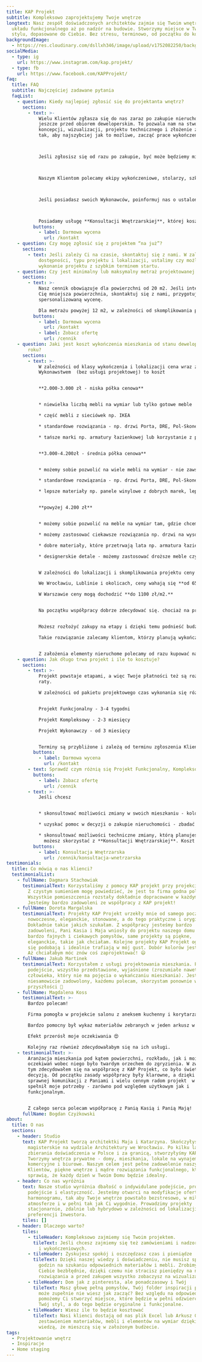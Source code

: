 ```yaml
---
title: KAP Projekt
subtitle: Kompleksowo zaprojektujemy Twoje wnętrze
longtext: Nasz zespół doświadczonych architektów zajmie się Twoim wnętrzem od
  układu funkcjonalnego aż po nadzór na budowie. Stworzymy miejsce w Twoim
  stylu, dopasowane do Ciebie. Bez stresu, terminowo, od początku do końca.
backgroundImage:
  - https://res.cloudinary.com/dsllxh346/image/upload/v1752082250/background-image_gdsmg1.jpg
socialMedia:
  - type: ig
    url: https://www.instagram.com/kap.projekt/
  - type: fb
    url: https://www.facebook.com/KAPProjekt/
faq:
  title: FAQ
  subtitle: Najczęściej zadawane pytania
  faqList:
    - question: Kiedy najlepiej zgłosić się do projektanta wnętrz?
      sections:
        - text: >-
            Wielu Klientów zgłasza się do nas zaraz po zakupie nieruchomości,
            jeszcze przed obiorem deweloperskim. To pozwala nam na stworzenie
            koncepcji, wizualizacji, projektu technicznego i złożenie zamówień
            tak, aby najszybciej jak to możliwe, zacząć prace wykończeniowe.



            Jeśli zgłosisz się od razu po zakupie, być może będziemy mieć możliwość wprowadzenia zmian lokatorskich (w przypadku inwestycji deweloperskich), co znacznie przyspieszy pracę ekipie wykończeniowej i jest korzystne finansowo.



            Naszym Klientom polecamy ekipy wykończeniowe, stolarzy, szklarzy i sklepy z wyposażeniem wnętrz. Skorzystanie z naszego polecania nie jest oczywiście obligatoryjne.



            Jeśli posiadasz swoich Wykonawców, poinformuj nas o ustalonym terminie.Zalecamy ustalenie harmonogramu prac projektowych przed zarezerwowaniem ternimu u Wykonawców.



            Posiadamy usługę **Konsultacji Wnętrzarskiej**, której koszt odejmowany jest od Projektu, przy nawiązaniu współpracy. Z takiej konsultacji możesz skorzystać jeszcze przed zakupem. Wspólnie przeanalizujemy potencjał mieszkań czy domów, które oglądasz, stworzymy wstępny układ funkcjonalny i sprawdzimy istotne kwestie techniczne.
          buttons:
            - label: Darmowa wycena
              url: /kontakt
    - question: Czy mogę zgłosić się z projektem “na już”?
      sections:
        - text: Jeśli zależy Ci na czasie, skontaktuj się z nami. W zależności od obecnej
            dostępności, typu projektu i lokalizacji, ustalimy czy możliwe jest
            wykonanie projektu z szybkim terminem startu.
    - question: Czy jest minimalny lub maksymalny metraż projektowanej powierzchni?
      sections:
        - text: >-
            Nasz cennik obowiązuje dla powierzchni od 20 m2. Jeśli interesuje
            Cię mniejsza powierzchnia, skontaktuj się z nami, przygotujemy
            spersonalizowaną wycenę.

            Dla metrażu powyżej 12 m2, w zależności od skomplikowania projektu przewidujemy zniżki.
          buttons:
            - label: Darmowa wycena
              url: /kontakt
            - label: Zobacz ofertę
              url: /cennik
    - question: Jaki jest koszt wykończenia mieszkania od stanu deweloperskiego w 2025
        roku?
      sections:
        - text: >-
            W zależności od klasy wykończenia i lokalizacji cena wraz z
            Wykonawstwem  (bez usługi projektowej) to koszt


            **2.000-3.000 zł - niska półka cenowa**


            * niewielka liczbą mebli na wymiar lub tylko gotowe meble

            * część mebli z sieciówek np. IKEA

            * standardowe rozwiązania - np. drzwi Porta, DRE, Pol-Skone o standardowej wysokości

            * tańsze marki np. armatury łazienkowej lub korzystanie z promocji np. przy wyborze płytek


            **3.000-4.200zł - średnia półka cenowa**


            * możemy sobie pozwolić na wiele mebli na wymiar - nie zawsze wszystkie

            * standardowe rozwiązania - np. drzwi Porta, DRE, Pol-Skone z możliwością modyfikacji np. podwyższone, z lustrem

            * lepsze materiały np. panele winylowe z dobrych marek, lepsza armatura łazienkowe, duży wybór płytek, część kamieni, konglomeratów i spieków na blaty zmieści się w budżecie (ale nie wszystkie)


            **powyżej 4.200 zł**


            * możemy sobie pozwolić na meble na wymiar tam, gdzie chcemy

            * możemy zastosować ciekawsze rozwiązania np. drzwi na wysokość pomieszczenia, płytki wielkoformatowe

            * dobre materiały, które przetrwają lata np. armatura łazienkowe, kamienne blaty z wybranego kamienia, konglomeratu czy spieku, drewniane podłogi

            * designerskie detale - możemy zastosować droższe meble czy oświetlenie najwyższej jakości w tym modele od światowej klasy projektantów, które zachwycą każdego


            W zależności do lokalizacji i skomplikowania projektu ceny Wykonawców mogą się różnić, co wpływa na finalną cenę wykończenia. Przyjmujemy średnią ceną **ok 800 zł/m2.**\

            We Wrocławiu, Lublinie i okolicach, ceny wahają się **od 650 zł do 850 zł/m2.**\

            W Warszawie ceny mogą dochodzić **do 1100 zł/m2.**


            Na początku współpracy dobrze zdecydować się. chociaż na przybliżony budżet. Takie rozwiązanie sprawia, że projekt od początku powstaje z myślą o realnym sfinalizowaniu w takiej formie, jaką zobaczysz na rysunkach i wizualizacjach.


            Możesz rozłożyć zakupy na etapy i dzięki temu podnieść budżet bez rezygnacji np. z wymarzonego parkietu drewnianego lub wysokiej klasy bateriach łazienkowych.

            Takie rozwiązanie zalecamy klientom, którzy planują wykończenie na lata, a nie mogą pozwolić sobie na wysoki standard od razu.


            Z założenia elementy nieruchome polecamy od razu kupować najlepsze, a ruchome meble - stoły, krzesła, kanapy, jeśli wykraczają poza budżet kupić tańsze z założeniem wymiany, zabrać z poprzedniego mieszkania lub kupić w kolejnej turze zakupów.
    - question: Jak długo trwa projekt i ile to kosztuje?
      sections:
        - text: >-
            Projekt powstaje etapami, a więc Twoje płatności też są rozłożone na
            raty.

            W zależności od pakietu projektowego czas wykonania się różni.


            Projekt Funkcjonalny - 3-4 tygodni

            Projekt Kompleksowy - 2-3 miesięcy

            Projekt Wykonawczy - od 3 miesięcy


            Terminy są przybliżone i zależą od terminu zgłoszenia Klienta i sprawności w podejmowaniu decyzji. Jeśli zależy Ci na czasie, napisz do nas, na pewno weźmiemy to pod uwagę przy tworzeniu harmonogramu.
          buttons:
            - label: Darmowa wycena
              url: /kontakt
        - text: Sprawdź czym różnią się Projekt Funkcjonalny, Kompleksowy i Wykonawczy.
          buttons:
            - label: Zobacz ofertę
              url: /cennik
        - text: >-
            Jeśli chcesz


            * skonsultować możliwości zmiany w swoich mieszkaniu - kolory, dekoracje, układ pomieszczeń

            * uzyskać pomoc w decyzji o zakupie nieruchomości - zbadać potencjał mieszkania oferowanego na sprzedaż

            * skonsultować możliwości techniczne zmiany, którą planujesz w swoim mieszkaniu od dewelopera\
              możesz skorzystać z **Konsultacji Wnętrzarskiej**. Koszt konsultacji odejmujemy od ceny projektu, jeśli zdecydujesz się na dalszą współpracę korzystając z naszych Pakietów.
          buttons:
            - label: Konsultacja Wnętrzarska
              url: /cennik/konsultacja-wnetrzarska
testimonials:
  title: Co mówią o nas klienci?
  testimonialList:
    - fullName: Dagmara Stachowiak
      testimonialText: Korzystaliśmy z pomocy KAP projekt przy projekcie naszego domu.
        Z czystym sumieniem mogę powiedzieć, że jest to firma godna polecenia!
        Wszystkie pomieszczenia rozstały dokładnie dopracowane w każdym detalu.
        Jesteśmy bardzo zadowoleni ze współpracy z KAP projekt!
    - fullName: Dorota Margalska
      testimonialText: Projekty KAP Projekt urzekły mnie od samego początku. Bardzo
        nowoczesne, eleganckie, stonowane, a do tego praktyczne i oryginalne.
        Dokładnie takie jakich szukałam. Z współpracy jesteśmy bardzo
        zadowoleni, Pani Kasia i Maja wniosły do projektu naszego domu wiele
        bardzo fajnych i ciekawych pomysłów, same projekty są piękne,
        eleganckie, takie jak chciałam. Kolejne projekty KAP Projekt ogromnie mi
        się podobają i idealnie trafiają w mój gust. Dobór kolorów jest cudowny.
        Aż chciałabym móc znów coś zaprojektować! 😃
    - fullName: Jakub Martinek
      testimonialText: Korzystałem z usługi projektowania mieszkania. Profesjonalne
        podejście, wszystko przedstawione, wyjaśnione (zrozumiałe nawet dla
        człowieka, który nie ma pojęcia o wykańczaniu mieszkania). Jestem
        niesamowicie zadowolony, każdemu polecam, skorzystam ponownie w
        przyszłości 🙂
    - fullName: Magdalena Koss
      testimonialText: >-
        Bardzo polecam!

        Firma pomogła w projekcie salonu z aneksem kuchenny i korytarza. Pani Maja i Pani Kasia dzieliły się cennymi wskazówkami, pomogły zaplanować praktyczny projekt funkcjonalny i były uważne na wszystkie nasze potrzeby i preferencje. Udało znaleźć się produkty z lokalnych sklepów, chociaż współpraca była zdalna 😀

        Bardzo pomocny był wykaz materiałów zebranych w jeden arkusz w Excel z linkami do konkretnych produktów, ceną, dokładnie wyliczoną ilością.

        Efekt przerósł moje oczekiwania 😍

        Kolejny raz również zdecydowałabym się na ich usługi.
    - testimonialText: >-
        Aranżacja mieszkania pod kątem powierzchni, rozkładu, jak i moich
        oczekiwań wobec niego było twardym orzechem do zgryzienia. W związku z
        tym zdecydowałem się na współpracę z KAP Projekt, co było świetną
        decyzją. Od początku zasady współpracy były klarowne, a dzięki bardzo
        sprawnej komunikacji z Paniami i wielu cennym radom projekt  w całości
        spełnił moje potrzeby - zarówno pod względem użytkowym jak i
        funkcjonalnym.


        Z całego serca polecam współpracę z Panią Kasią i Panią Mają!
      fullName: Bogdan Czyżkowski
about:
  title: O nas
  sections:
    - header: Studio
      text: KAP Projekt tworzą architektki Maja i Katarzyna. Skończyłyśmy studia
        magisterskie na wydziale Architektury we Wrocławiu. Po kilku latach
        zbierania doświadczenia w Polsce i za granicą, stworzyłyśmy KAP Projekt.
        Tworzymy wnętrza prywatne - domy, mieszkania, lokale na wynajem,
        komercyjne i biurowe. Naszym celem jest pełne zadowolenie naszych
        Klientów, piękne wnętrze i mądre rozwiązania funkcjonalnego, które
        sprawią, że każdy dzień w Twoim Domu będzie idealny.
    - header: Co nas wyróżnia
      text: Nasze studio wyróżnia dbałość o indywidulane podejście, profesjonalne
        podejście i elastyczność. Jesteśmy otwarci na modyfikacje oferty i
        harmonogramu, tak aby Twoje wnętrze powstało bezstresowo, w miłej
        atmosferze i w pełni tak jak Ci wygodnie. Prowadzimy projekty
        stacjonarnie, zdalnie lub hybrydowo w zależności od lokalizacji i
        preferencji Inwestora.
      tiles: []
    - header: Dlaczego warto?
      tiles:
        - tileHeader: Kompleksowo zajmiemy się Twoim projektem.
          tileText: Jeśli chcesz zajmiemy się też zamówieniami i nadzorem ekip budowlanych
            i wykończeniowych.
        - tileHeader: Zyskujesz spokój i oszczędzasz czas i pieniądze
          tileText: Dzięki naszej wiedzy i doświadczeniu, nie musisz spędzać długich
            godzin na szukaniu odpowiednich materiałów i mebli. Zrobimy to za
            Ciebie bezbłędnie, dzięki czemu nie stracisz pieniędzy na nieudane
            rozwiązania a przed zakupem wszystko zobaczysz na wizualizacjach.
        - tileHeader: Dom jak z pinteresta, ale ponadczasowy i Twój
          tileText: Masz głowę pełną pomysłów, Twój folder inspiracji pęka w szwach, a
            może zupełnie nie wiesz jak zacząć? Bez względu na odpowiedz,
            pomożemy Ci stworzyć miejsce, które będzie w pełni odzwierciedlać
            Twój styl, a do tego będzie oryginalne i funkcjonalne.
        - tileHeader: Wiesz ile to będzie kosztować
          tileText: Nasi klienci dostają od nas plik Excel lub Arkusz Google z pełnym
            zestawieniem materiałów, mebli i elementów na wymiar dzięki czemu
            wiedzą, że mieszczą się w założonym budżecie.
tags:
  - Projektowanie wnętrz
  - Inspiracje
  - Home staging
---
```

